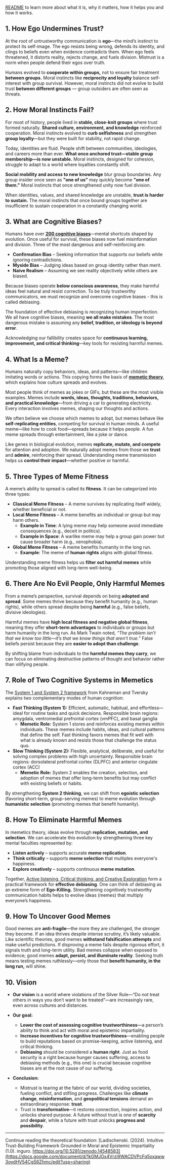 [README](https://github.com/Inguro-OU/debiased-self/blob/main/README.md) to learn more about what it is, why it matters, how it helps you and how it works.

## **1. How Ego Undermines Trust?**

At the root of untrustworthy communication is **ego**—the mind’s instinct to protect its self-image. The ego resists being wrong, defends its identity, and clings to beliefs even when evidence contradicts them. When ego feels threatened, it distorts reality, rejects change, and fuels division. Mistrust is a norm when people defend their egos over truth. 

Humans evolved to **cooperate within groups,** not to ensure fair treatment **between groups.** Moral instincts like **reciprocity and loyalty** balance self-interest with group survival. However, moral instincts did not evolve to build trust **between different groups** — group outsiders are often seen as threats.

## **2. How Moral Instincts Fail?**

For most of history, people lived in **stable, close-knit groups** where trust formed naturally. **Shared culture, environment, and knowledge** reinforced cooperation. Moral instincts evolved to **curb selfishness** and strengthen **group loyalty**—but they were built for stability, not rapid change.

Today, identities are fluid. People shift between communities, ideologies, and careers more than ever. **What once anchored trust—stable group membership—is now unstable.** Moral instincts, designed for cohesion, struggle to adapt to a world where loyalties constantly shift.

**Social mobility and access to new knowledge** blur group boundaries. Any group insider once seen as **"one of us"** may quickly become **"one of them."** Moral instincts that once strengthened unity now fuel division.

When identities, values, and shared knowledge are unstable, **trust is harder to sustain.** The moral instincts that once bound groups together are insufficient to sustain cooperation in a constantly changing world.

## **3.** What are Cognitive Biases?

Humans have over [**200 cognitive biases**](https://en.wikipedia.org/wiki/List_of_cognitive_biases)—mental shortcuts shaped by evolution. Once useful for survival, these biases now fuel misinformation and division. Three of the most dangerous and self-reinforcing are:

- **Confirmation Bias** – Seeking information that supports our beliefs while ignoring contradictions.
- **Myside Bias** – Judging ideas based on group identity rather than merit.
- **Naive Realism** – Assuming we see reality objectively while others are biased.

Because biases operate **below conscious awareness**, they make harmful ideas feel natural and resist correction. To be truly trustworthy communicators, we must recognize and overcome cognitive biases - this is called debiasing.

The foundation of effective debiasing is recognizing human imperfection. We all have cognitive biases, meaning **we all make mistakes**. The most dangerous mistake is assuming any **belief, tradition, or ideology is beyond error**.

Acknowledging our fallibility creates space for **continuous learning, improvement, and critical thinking**—key tools for resisting harmful memes.

## 4. What Is a Meme?

Humans naturally copy behaviors, ideas, and patterns—like children imitating words or actions. This copying forms the basis of [**memetic theory**](https://en.wikipedia.org/wiki/Memetics), which explains how culture spreads and evolves.

Most people think of memes as jokes or GIFs, but these are the most visible examples. Memes include **words, ideas, thoughts, traditions, behaviors, and practical knowledge**—from driving a car to generating electricity. Every interaction involves memes, shaping our thoughts and actions.

We often believe we choose which memes to adopt, but memes behave like **self-replicating entities**, competing for survival in human minds. A useful meme—like how to cook food—spreads because it helps people. A fun meme spreads through entertainment, like a joke or dance.

Like genes in biological evolution, memes **replicate, mutate, and compete** for attention and adoption. We naturally adopt memes from those we **trust** and **admire**, reinforcing their spread. Understanding meme transmission helps us **control their impact**—whether positive or harmful.

## 5. Three Types of Meme Fitness

A meme’s ability to spread is called its **fitness**. It can be categorized into three types:

- **Classical Meme Fitness** – A meme survives by replicating itself widely, whether beneficial or not.
- **Local Meme Fitness** – A meme benefits an individual or group but may harm others.
    - **Example in Time**: A lying meme may help someone avoid immediate consequences (e.g., deceit in politics).
    - **Example in Space**: A warlike meme may help a group gain power but cause broader harm (e.g., xenophobia).
- **Global Meme Fitness** – A meme benefits humanity in the long run.
    - **Example**: The meme of **human rights** aligns with global fitness.

Understanding meme fitness helps us **filter out harmful memes** while promoting those aligned with long-term well-being.

## 6. There Are No Evil People, Only Harmful Memes

From a meme’s perspective, survival depends on being **adopted and spread**. Some memes thrive because they benefit humanity (e.g., human rights), while others spread despite being **harmful** (e.g., false beliefs, divisive ideologies).

Harmful memes have **high local fitness and negative global fitness**, meaning they offer **short-term advantages** to individuals or groups but harm humanity in the long run. As Mark Twain noted, *“The problem isn’t that we know too little—it’s that we know things that aren’t true.”* False beliefs persist because they are **easier to adopt than challenge**.

By shifting blame from individuals to the **harmful memes they carry**, we can focus on eliminating destructive patterns of thought and behavior rather than vilifying people.

## 7. Role of Two Cognitive Systems in Memetics

The [System 1 and System 2 framework](https://en.wikipedia.org/wiki/Thinking,_Fast_and_Slow) from Kahneman and Tversky explains two complementary modes of human cognition:

- **Fast Thinking (System 1):** Efficient, automatic, habitual, and effortless—ideal for routine tasks and quick decisions. Responsible brain regions: amygdala, ventromedial prefrontal cortex (vmPFC), and basal ganglia
    - **Memetic Role:** System 1 stores and reinforces existing memes within individuals. These memes include habits, ideas, and cultural patterns that define the self. Fast thinking favors memes that fit well with what is already known and resists those that challenge the status quo.
- **Slow Thinking (System 2):** Flexible, analytical, deliberate, and useful for solving complex problems with high uncertainty. Responsible brain regions: dorsolateral prefrontal cortex (DLPFC) and anterior cingulate cortex (ACC)
    - **Memetic Role:** System 2 enables the creation, selection, and adoption of memes that offer long-term benefits but may conflict with existing beliefs or habits.

By strengthening **System 2 thinking**, we can shift from **egoistic selection** (favoring short-term, group-serving memes) to meme evolution through **humanistic selection** (promoting memes that benefit humanity).

## 8. How To Eliminate Harmful Memes

In memetics theory, ideas evolve through **replication, mutation, and selection**. We can accelerate this evolution by strengthening three key mental faculties represented by:

- **Listen actively** – supports accurate **meme replication**.
- **Think critically** – supports **meme selection** that multiples everyone's happiness.
- **Explore creatively** – supports continuous **meme mutation**.

Together, [Active listening, Critical thinking, and Creative Exploration](https://github.com/Inguro-OU/war-of-memes/blob/main/README.md#trustworthy-communication-habits) form a practical framework for **effective debiasing**. One can think of debiasing as an extreme form of **Ego-Killing.** Strengthening cognitively trustworthy communication habits helps to evolve ideas (memes) that multiply everyone’s happiness.

## 9. How To Uncover Good Memes

Good memes are **anti-fragile**—the more they are challenged, the stronger they become. If an idea thrives despite intense scrutiny, it’s likely valuable. Like scientific theories, good memes **withstand falsification attempts** and make useful predictions. If disproving a meme fails despite rigorous effort, it signals truth and long-term utility. Bad memes collapse when exposed to evidence; good memes **adapt, persist, and illuminate reality**. Seeking truth means testing memes ruthlessly—only those that **benefit humanity, in the long run,** will shine.

## 10. Vision

- **Our vision** is a world where violations of the Silver Rule—“Do not treat others in ways you don’t want to be treated”—are increasingly rare, even across cultures and distances.
- **Our goal:**
    - **Lower the cost of assessing cognitive trustworthiness**—a person’s ability to think and act with moral and epistemic impartiality.
    - **Increase incentives for cognitive trustworthiness**—enabling people to build reputations based on promise-keeping, active listening, and critical thinking.
    - **Debiasing** should be considered a **human right**. Just as food security is a right because hunger causes suffering, access to debiasing methods (e.g., this one) is crucial because cognitive biases are at the root cause of our suffering.

- **Conclusion:**
    - Mistrust is tearing at the fabric of our world, dividing societies, fueling conflict, and stifling progress. Challenges like **climate change**, **misinformation**, and **geopolitical tensions** demand an extraordinary response: **trust**.
    - Trust is **transformative**—it restores connection, inspires action, and unlocks shared purpose. A future without trust is one of **scarcity** and **despair**, while a future with trust unlocks **progress and possibility**.
___

Continue reading the theoretical foundation: [Ladischenski. (2024). Intuitive Trust-Building Framework Grounded in Moral and Epistemic Impartiality (1.0). inguro. https://doi.org/10.5281/zenodo.14548583](https://docs.google.com/document/d/1kGMJGx4Vrzi9WACDVPcFq5oxaww3oydHV54CgS6Zhmc/edit?usp=sharing)
